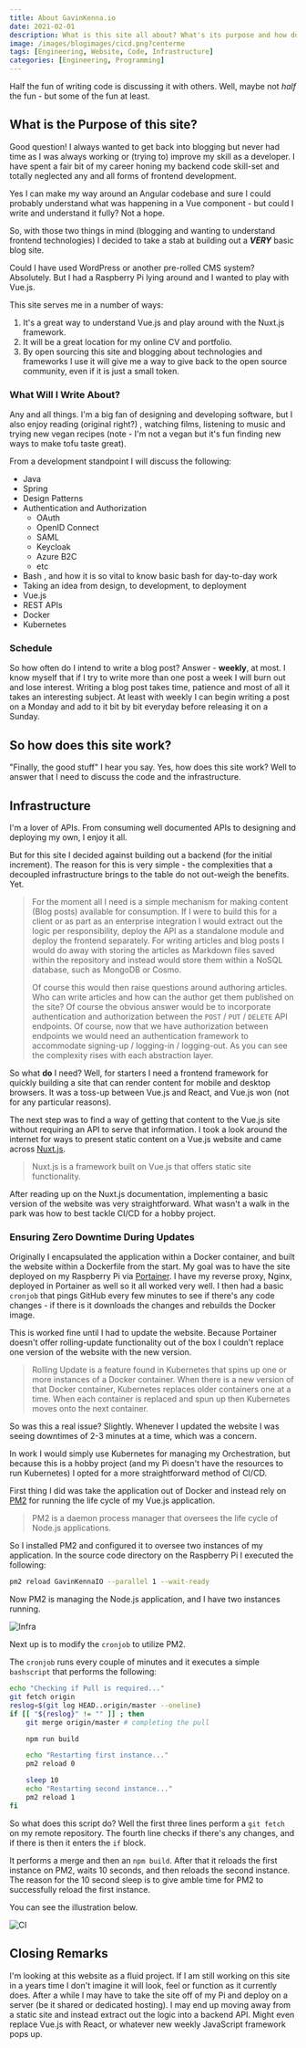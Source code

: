 ```yaml
---
title: About GavinKenna.io
date: 2021-02-01
description: What is this site all about? What's its purpose and how does it work?
image: /images/blogimages/cicd.png?centerme
tags: [Engineering, Website, Code, Infrastructure]
categories: [Engineering, Programming]
---
```

Half the fun of writing code is discussing it with others. Well, maybe not *half* the fun - but some of the fun at least.

## What is the Purpose of this site?

Good question! I always wanted to get back into blogging but never had time as I was always working or (trying to) improve my skill as a developer. I have spent a fair bit of my career honing my backend code skill-set and totally neglected any and all forms of frontend development.

Yes I can make my way around an Angular codebase and sure I could probably understand what was happening in a Vue component - but could I write and understand it fully? Not a hope.

So, with those two things in mind (blogging and wanting to understand frontend technologies) I decided to take a stab at building out a ***VERY*** basic blog site.

Could I have used WordPress or another pre-rolled CMS system? Absolutely. But I had a Raspberry Pi lying around and I wanted to play with Vue.js.

This site serves me in a number of ways:

1. It's a great way to understand Vue.js and play around with the Nuxt.js framework.
2. It will be a great location for my online CV and portfolio.
3. By open sourcing this site and blogging about technologies and frameworks I use it will give me a way to give back to the open source community, even if it is just a small token.

### What Will I Write About?

Any and all things. I'm a big fan of designing and developing software, but I also enjoy reading (original right?) , watching films, listening to music and trying new vegan recipes (note - I'm not a vegan but it's fun finding new ways to make tofu taste great).

From a development standpoint I will discuss the following:

* Java
* Spring
* Design Patterns
* Authentication and Authorization
  * OAuth
  * OpenID Connect
  * SAML
  * Keycloak
  * Azure B2C
  * etc
* Bash , and how it is so vital to know basic bash for day-to-day work
* Taking an idea from design, to development, to deployment
* Vue.js
* REST APIs
* Docker
* Kubernetes

### Schedule

So how often do I intend to write a blog post? Answer - **weekly**, at most. I know myself that if I try to write more than one post a week I will burn out and lose interest. Writing a blog post takes time, patience and most of all it takes an interesting subject. At least with weekly I can begin writing a post on a Monday and add to it bit by bit everyday before releasing it on a Sunday.

## So how does this site work?

"Finally, the good stuff" I hear you say. Yes, how does this site work? Well to answer that I need to discuss the code and the infrastructure.

## Infrastructure

I'm a lover of APIs. From consuming well documented APIs to designing and deploying my own, I enjoy it all.

But for this site I decided against building out a backend (for the initial increment). The reason for this is very simple - the complexities that a decoupled infrastructure brings to the table do not out-weigh the benefits. Yet.

>For the moment all I need is a simple mechanism for making content (Blog posts) available for consumption. If I were to build this for a client or as part as an enterprise integration I would extract out the logic per responsibility, deploy the API as a standalone module and deploy the frontend separately. For writing articles and blog posts I would do away with storing the articles as Markdown files saved within the repository and instead would store them within a NoSQL database, such as MongoDB or Cosmo.
>
>Of course this would then raise questions around authoring articles. Who can write articles and how can the author get them published on the site? Of course the obvious answer would be to incorporate authentication and authorization between the `POST` / `PUT` / `DELETE` API endpoints. Of course, now that we have authorization between endpoints we would need an authentication framework to accommodate signing-up / logging-in / logging-out. As you can see the complexity rises with each abstraction layer.

So what **do** I need? Well, for starters I need a frontend framework for quickly building a site that can render content for mobile and desktop browsers. It was a toss-up between Vue.js and React, and Vue.js won (not for any particular reasons).

The next step was to find a way of getting that content to the Vue.js site without requiring an API to serve that information. I took a look around the internet for ways to present static content on a Vue.js website and came across [Nuxt.js](https://nuxtjs.org/).

>Nuxt.js is a framework built on Vue.js that offers static site functionality.

After reading up on the Nuxt.js documentation, implementing a basic version of the website was very straightforward. What wasn't a walk in the park was how to best tackle CI/CD for a hobby project.

### Ensuring Zero Downtime During Updates

Originally I encapsulated the application within a Docker container, and built the website within a Dockerfile from the start. My goal was to have the site deployed on my Raspberry Pi via [Portainer](https://www.portainer.io/). I have my reverse proxy, Nginx, deployed in Portainer as well so it all worked very well. I then had a basic `cronjob` that pings GitHub every few minutes to see if there's any code changes - if there is it downloads the changes and rebuilds the Docker image.

This is worked fine until I had to update the website. Because Portainer doesn't offer rolling-update functionality out of the box I couldn't replace one version of the website with the new version.

>Rolling Update is a feature found in Kubernetes that spins up one or more instances of a Docker container. When there is a new version of that Docker container, Kubernetes replaces older containers one at a time. When each container is replaced and spun up then Kubernetes moves onto the next container.

So was this a real issue? Slightly. Whenever I updated the website I was seeing downtimes of 2-3 minutes at a time, which was a concern.

In work I would simply use Kubernetes for managing my Orchestration, but because this is a hobby project (and my Pi doesn't have the resources to run Kubernetes) I opted for a more straightforward method of CI/CD.

First thing I did was take the application out of Docker and instead rely on [PM2](https://pm2.keymetrics.io/) for running the life cycle of my Vue.js application.

>PM2 is a daemon process manager that oversees the life cycle of Node.js applications.

So I installed PM2 and configured it to oversee two instances of my application. In the source code directory on the Raspberry Pi I executed the following:

```bash
pm2 reload GavinKennaIO --parallel 1 --wait-ready
```

Now PM2 is managing the Node.js application, and I have two instances running. 

![Infra](/images/blogimages/infra.png?centerme)

Next up is to modify the `cronjob` to utilize PM2.

The `cronjob` runs every couple of minutes and it executes a simple `bashscript` that performs the following:

```bash
echo "Checking if Pull is required..."
git fetch origin
reslog=$(git log HEAD..origin/master --oneline)
if [[ "${reslog}" != "" ]] ; then
	git merge origin/master # completing the pull

	npm run build

	echo "Restarting first instance..."
	pm2 reload 0

	sleep 10
	echo "Restarting second instance..."
	pm2 reload 1
fi
```

So what does this script do? Well the first three lines perform a `git fetch` on my remote repository. The fourth line checks if there's any changes, and if there is then it enters the `if` block.

It performs a merge and then an `npm build`. After that it reloads the first instance on PM2, waits 10 seconds, and then reloads the second instance. The reason for the 10 second sleep is to give amble time for PM2 to successfully reload the first instance.

You can see the illustration below.

![CI](/images/blogimages/cicd.png?centerme)

## Closing Remarks

I'm looking at this website as a fluid project. If I am still working on this site in a years time I don't imagine it will look, feel or function as it currently does. After a while I may have to take the site off of my Pi and deploy on a server (be it shared or dedicated hosting). I may end up moving away from a static site and instead extract out the logic into a backend API. Might even replace Vue.js with React, or whatever new weekly JavaScript framework pops up.
